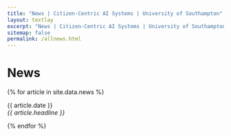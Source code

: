 ```yaml
---
title: "News | Citizen-Centric AI Systems | University of Southampton"
layout: textlay
excerpt: "News | Citizen-Centric AI Systems | University of Southampton"
sitemap: false
permalink: /allnews.html
---
```


# News

{% for article in site.data.news %}

<p>{{ article.date }} <br>
<em>{{ article.headline }}</em></p>
{% endfor %}
